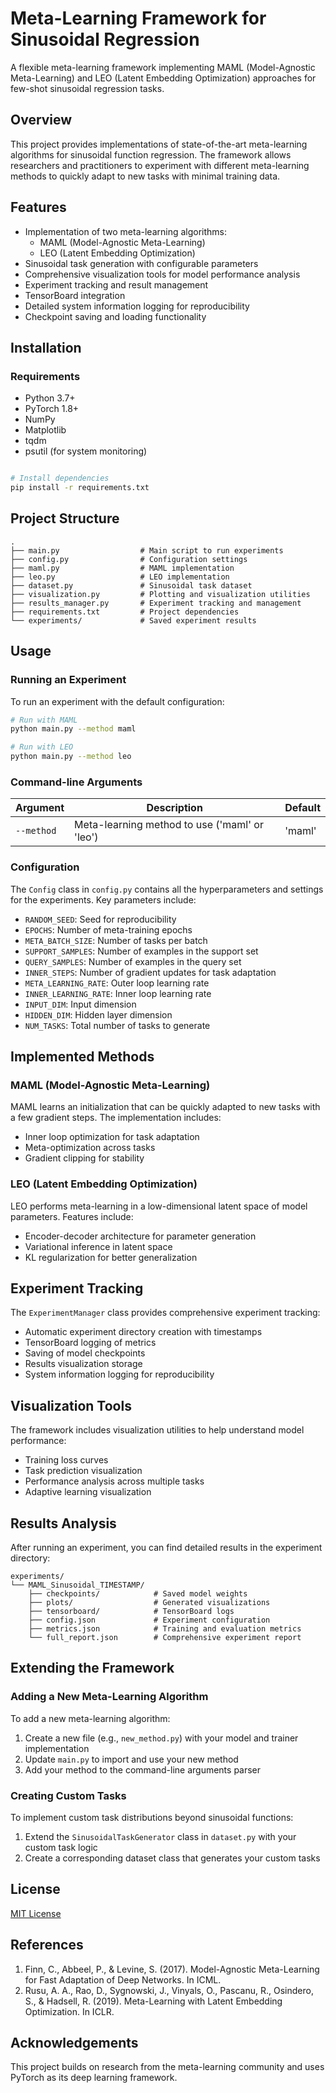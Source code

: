# Meta-Learning Framework for Sinusoidal Regression

A flexible meta-learning framework implementing MAML (Model-Agnostic Meta-Learning) and LEO (Latent Embedding Optimization) approaches for few-shot sinusoidal regression tasks.

## Overview

This project provides implementations of state-of-the-art meta-learning algorithms for sinusoidal function regression. The framework allows researchers and practitioners to experiment with different meta-learning methods to quickly adapt to new tasks with minimal training data.

## Features

- Implementation of two meta-learning algorithms:
  - MAML (Model-Agnostic Meta-Learning)
  - LEO (Latent Embedding Optimization)
- Sinusoidal task generation with configurable parameters
- Comprehensive visualization tools for model performance analysis
- Experiment tracking and result management
- TensorBoard integration
- Detailed system information logging for reproducibility
- Checkpoint saving and loading functionality

## Installation

### Requirements

- Python 3.7+
- PyTorch 1.8+
- NumPy
- Matplotlib
- tqdm
- psutil (for system monitoring)

```bash

# Install dependencies
pip install -r requirements.txt
```

## Project Structure

```
.
├── main.py                  # Main script to run experiments
├── config.py                # Configuration settings
├── maml.py                  # MAML implementation
├── leo.py                   # LEO implementation
├── dataset.py               # Sinusoidal task dataset
├── visualization.py         # Plotting and visualization utilities
├── results_manager.py       # Experiment tracking and management
├── requirements.txt         # Project dependencies
└── experiments/             # Saved experiment results
```

## Usage

### Running an Experiment

To run an experiment with the default configuration:

```bash
# Run with MAML
python main.py --method maml

# Run with LEO
python main.py --method leo
```

### Command-line Arguments

| Argument | Description | Default |
|----------|-------------|---------|
| `--method` | Meta-learning method to use ('maml' or 'leo') | 'maml' |

### Configuration

The `Config` class in `config.py` contains all the hyperparameters and settings for the experiments. Key parameters include:

- `RANDOM_SEED`: Seed for reproducibility
- `EPOCHS`: Number of meta-training epochs
- `META_BATCH_SIZE`: Number of tasks per batch
- `SUPPORT_SAMPLES`: Number of examples in the support set
- `QUERY_SAMPLES`: Number of examples in the query set
- `INNER_STEPS`: Number of gradient updates for task adaptation
- `META_LEARNING_RATE`: Outer loop learning rate
- `INNER_LEARNING_RATE`: Inner loop learning rate
- `INPUT_DIM`: Input dimension
- `HIDDEN_DIM`: Hidden layer dimension
- `NUM_TASKS`: Total number of tasks to generate

## Implemented Methods

### MAML (Model-Agnostic Meta-Learning)

MAML learns an initialization that can be quickly adapted to new tasks with a few gradient steps. The implementation includes:

- Inner loop optimization for task adaptation
- Meta-optimization across tasks
- Gradient clipping for stability

### LEO (Latent Embedding Optimization)

LEO performs meta-learning in a low-dimensional latent space of model parameters. Features include:

- Encoder-decoder architecture for parameter generation
- Variational inference in latent space
- KL regularization for better generalization

## Experiment Tracking

The `ExperimentManager` class provides comprehensive experiment tracking:

- Automatic experiment directory creation with timestamps
- TensorBoard logging of metrics
- Saving of model checkpoints
- Results visualization storage
- System information logging for reproducibility

## Visualization Tools

The framework includes visualization utilities to help understand model performance:

- Training loss curves
- Task prediction visualization
- Performance analysis across multiple tasks
- Adaptive learning visualization

## Results Analysis

After running an experiment, you can find detailed results in the experiment directory:

```
experiments/
└── MAML_Sinusoidal_TIMESTAMP/
    ├── checkpoints/            # Saved model weights
    ├── plots/                  # Generated visualizations
    ├── tensorboard/            # TensorBoard logs
    ├── config.json             # Experiment configuration
    ├── metrics.json            # Training and evaluation metrics
    └── full_report.json        # Comprehensive experiment report
```

## Extending the Framework

### Adding a New Meta-Learning Algorithm

To add a new meta-learning algorithm:

1. Create a new file (e.g., `new_method.py`) with your model and trainer implementation
2. Update `main.py` to import and use your new method
3. Add your method to the command-line arguments parser

### Creating Custom Tasks

To implement custom task distributions beyond sinusoidal functions:

1. Extend the `SinusoidalTaskGenerator` class in `dataset.py` with your custom task logic
2. Create a corresponding dataset class that generates your custom tasks

## License

[MIT License](LICENSE)

## References

1. Finn, C., Abbeel, P., & Levine, S. (2017). Model-Agnostic Meta-Learning for Fast Adaptation of Deep Networks. In ICML.
2. Rusu, A. A., Rao, D., Sygnowski, J., Vinyals, O., Pascanu, R., Osindero, S., & Hadsell, R. (2019). Meta-Learning with Latent Embedding Optimization. In ICLR.

## Acknowledgements

This project builds on research from the meta-learning community and uses PyTorch as its deep learning framework.